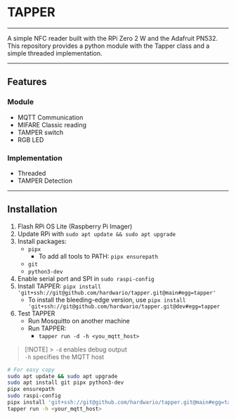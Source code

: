 # TAPPER

---

A simple NFC reader built with the RPi Zero 2 W and the Adafruit PN532.
This repository provides a python module with the Tapper class and a simple threaded implementation.

---

## Features

### Module

- MQTT Communication
- MIFARE Classic reading
- TAMPER switch
- RGB LED

### Implementation

- Threaded
- TAMPER Detection

---

## Installation

1. Flash RPi OS Lite (Raspberry Pi Imager)
2. Update RPi with `sudo apt update && sudo apt upgrade`
3. Install packages:
   - `pipx`
     - To add all tools to PATH: `pipx ensurepath`
   - `git`
   - `python3-dev`
4. Enable serial port and SPI in `sudo raspi-config`
5. Install TAPPER: `pipx install 'git+ssh://git@github.com/hardwario/tapper.git@main#egg=tapper'`
   - To install the bleeding-edge version, use
     `pipx install 'git+ssh://git@github.com/hardwario/tapper.git@dev#egg=tapper`
6. Test TAPPER
   - Run Mosquitto on another machine
   - Run TAPPER:
     - `tapper run -d -h <you_mqtt_host>`

> [!NOTE] > `-d` enables debug output  
> `-h` specifies the MQTT host

```bash
# For easy copy
sudo apt update && sudo apt upgrade
sudo apt install git pipx python3-dev
pipx ensurepath
sudo raspi-config
pipx install 'git+ssh://git@github.com/hardwario/tapper.git@main#egg=tapper'
tapper run -h <your_mqtt_host>
```
